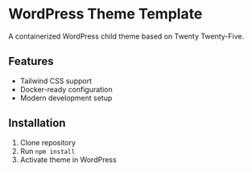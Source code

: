 # WordPress Theme Template

A containerized WordPress child theme based on Twenty Twenty-Five.

## Features
- Tailwind CSS support
- Docker-ready configuration
- Modern development setup

## Installation
1. Clone repository
2. Run `npm install`
3. Activate theme in WordPress
